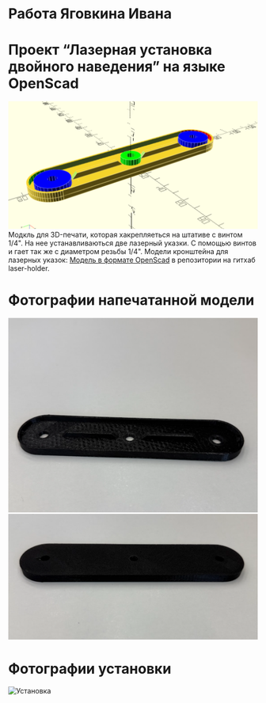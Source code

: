 # Работа Яговкина Ивана
# Проект “Лазерная установка двойного наведения” на языке OpenScad
![Model in OpenScad plate for twin lasers](image/D.png)
Модкль для 3D-печати, которая хакрепляеться на штативе с винтом 1/4". На нее устанавливаються две лазерный указки. С помощью винтов и гает так же с диаметром резьбы 1/4". 
Модели кронштейна для лазерных указок:
[Модель в формате OpenScad](https://github.com/ifizmat/laser-holder) в репозитории на гитхаб laser-holder.
# Фотографии напечатанной модели
![Верхняя сторона детали](image/A.png)
![Нижняя сторона детали с ребрами жесткости](image/B.png)
# Фотографии установки
![Установка](image/С.png)

